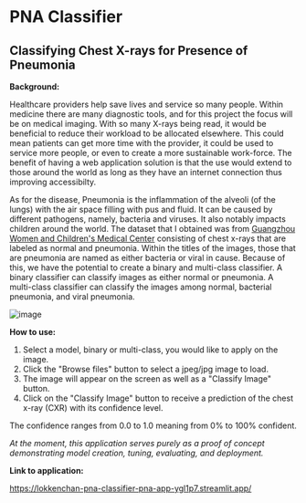 # PNA Classifier
## Classifying Chest X-rays for Presence of Pneumonia
**Background:**

Healthcare providers help save lives and service so many people. Within medicine there are many diagnostic tools, and for this project the focus will be on medical imaging. With so many X-rays being read, it would be beneficial to reduce their workload to be allocated elsewhere. This could mean patients can get more time with the provider, it could be used to service more people, or even to create a more sustainable work-force. The benefit of having a web application solution is that the use would extend to those around the world as long as they have an internet connection thus improving accessibilty.

As for the disease, Pneumonia is the inflammation of the alveoli (of the lungs) with the air space filling with pus and fluid. It can be caused by different pathogens, namely, bacteria and viruses. It also notably impacts children around the world. The dataset that I obtained was from [Guangzhou Women and Children's Medical Center](https://www.kaggle.com/datasets/paultimothymooney/chest-xray-pneumonia) consisting of chest x-rays that are labeled as normal and pneumonia. Within the titles of the images, those that are pneumonia are named as either bacteria or viral in cause. Because of this, we have the potential to create a binary and multi-class classifier. A binary classifier can classify images as either normal or pneumonia. A multi-class classifier can classify the images among normal, bacterial pneumonia, and viral pneumonia.

![image](https://user-images.githubusercontent.com/12520975/228328584-228e974d-bc8f-44ae-a588-0633a936fcd4.png)

**How to use:**

1. Select a model, binary or multi-class, you would like to apply on the image.
2. Click the "Browse files" button to select a jpeg/jpg image to load.
3. The image will appear on the screen as well as a "Classify Image" button.
4. Click on the "Classify Image" button to receive a prediction of the chest x-ray (CXR) with its confidence level.

The confidence ranges from 0.0 to 1.0 meaning from 0% to 100% confident. 

*At the moment, this application serves purely as a proof of concept demonstrating model creation, tuning, evaluating, and deployment.*

**Link to application:**

https://lokkenchan-pna-classifier-pna-app-ygl1p7.streamlit.app/
